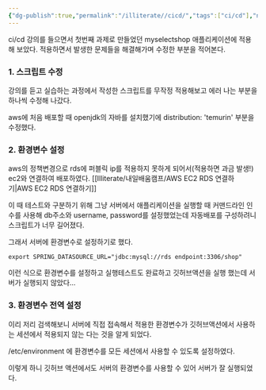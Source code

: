 ```yaml
---
{"dg-publish":true,"permalink":"/illiterate//cicd/","tags":["ci/cd"],"noteIcon":"","created":"2025-02-10 15:27","updated":"2025-02-11 01:19"}
---
```


ci/cd 강의를 들으면서 첫번째 과제로 만들었던 myselectshop 애플리케이션에 적용해 보았다.
적용하면서 발생한 문제들을 해결해가며 수정한 부분을 적어본다.

### 1. 스크립트 수정

강의를 듣고 실습하는 과정에서 작성한 스크립트를 무작정 적용해보고 에러 나는 부분을 하나씩 수정해 나갔다.

aws에 처음 배포할 때 openjdk의 자바를 설치했기에 distribution: 'temurin' 부분을 수정했다.

### 2. 환경변수 설정

aws의 정책변경으로 rds에 퍼블릭 ip를 적용하지 못하게 되어서(적용하면 과금 발생!) ec2와 연결하여 배포하였다. [[Illiterate/내일배움캠프/AWS EC2 RDS 연결하기\|AWS EC2 RDS 연결하기]]

이 때 테스트와 구분하기 위해 그냥 서버에서 애플리케이션을 실행할 때 커맨드라인 인수를 사용해 db주소와 username, password를 설정했었는데 자동배포를 구성하려니 스크립트가 너무 길어졌다.

그래서 서버에 환경변수로 설정하기로 했다.

```
export SPRING_DATASOURCE_URL="jdbc:mysql://rds endpoint:3306/shop"
```
이런 식으로 환경변수를 설정하고 실행테스트도 완료하고 깃허브액션을 실행 했는데 서버가 실행되지 않았다...

### 3. 환경변수 전역 설정

이리 저리 검색해보니 서버에 직접 접속해서 적용한 환경변수가 깃허브액션에서 사용하는 세션에서 적용되지 않는 다는 것을 알게 되었다.

/etc/environment 에 환경변수를 모든 세션에서 사용할 수 있도록 설정하였다.

이렇게 하니 깃허브 액션에서도 서버의 환경변수를 사용할 수 있어 서버가 잘 실행되었다.

